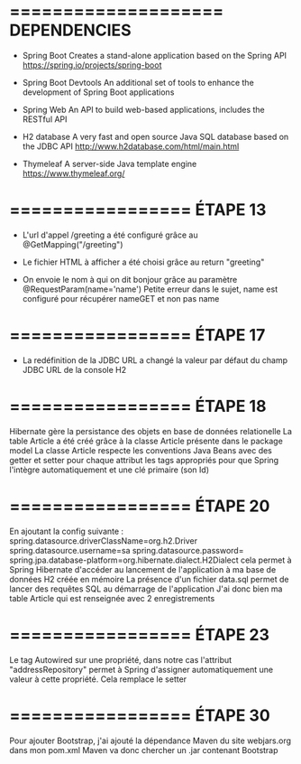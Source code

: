 ====================
    DEPENDENCIES 
====================
- Spring Boot
    Creates a stand-alone application based on the Spring API
    https://spring.io/projects/spring-boot

- Spring Boot Devtools
    An additional set of tools to enhance the development of Spring Boot applications

- Spring Web
    An API to build web-based applications, includes the RESTful API
    
- H2 database
    A very fast and open source Java SQL database based on the JDBC API
    http://www.h2database.com/html/main.html
    
- Thymeleaf
    A server-side Java template engine
    https://www.thymeleaf.org/
 

=================
    ÉTAPE 13
================= 
- L'url d'appel /greeting a été configuré grâce au @GetMapping("/greeting")

- Le fichier HTML à afficher a été choisi grâce au return "greeting"

- On envoie le nom à qui on dit bonjour grâce au paramètre @RequestParam(name='name')
    Petite erreur dans le sujet, name est configuré pour récupérer nameGET et non pas name

=================
    ÉTAPE 17
================= 
- La redéfinition de la JDBC URL a changé la valeur par défaut du champ JDBC URL de la console H2

=================
    ÉTAPE 18
================= 
Hibernate gère la persistance des objets en base de données relationelle
La table Article a été créé grâce à la classe Article présente dans le package model
La classe Article respecte les conventions Java Beans avec des getter et setter pour chaque attribut 
les tags appropriés pour que Spring l'intègre automatiquement et une clé primaire (son Id)

=================
    ÉTAPE 20
================= 
En ajoutant la config suivante :
    spring.datasource.driverClassName=org.h2.Driver
    spring.datasource.username=sa
    spring.datasource.password=
    spring.jpa.database-platform=org.hibernate.dialect.H2Dialect
cela permet à Spring Hibernate d'accéder au lancement de l'application à ma base de données H2 créée en mémoire
La présence d'un fichier data.sql permet de lancer des requêtes SQL au démarrage de l'application
J'ai donc bien ma table Article qui est renseignée avec 2 enregistrements

=================
    ÉTAPE 23
================= 
Le tag Autowired sur une propriété, dans notre cas l'attribut "addressRepository" permet à Spring d'assigner
automatiquement une valeur à cette propriété. Cela remplace le setter

=================
    ÉTAPE 30
================= 
Pour ajouter Bootstrap, j'ai ajouté la dépendance Maven du site webjars.org dans mon pom.xml
Maven va donc chercher un .jar contenant Bootstrap
